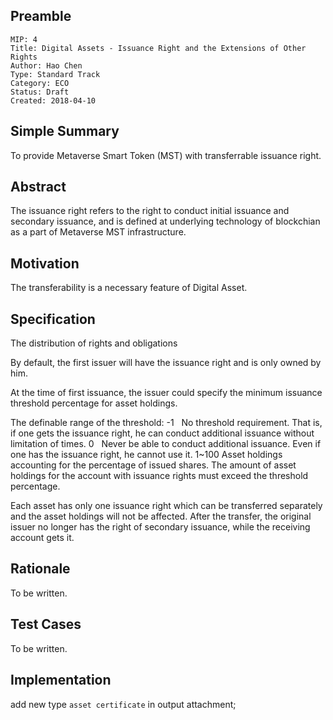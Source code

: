 ## Preamble

```
MIP: 4
Title: Digital Assets - Issuance Right and the Extensions of Other Rights 
Author: Hao Chen
Type: Standard Track
Category: ECO
Status: Draft
Created: 2018-04-10
```

## Simple Summary
To provide Metaverse Smart Token (MST) with transferrable issuance right. 

## Abstract
The issuance right refers to the right to conduct initial issuance and secondary issuance, and is defined at underlying technology of blockchian as a part of Metaverse MST infrastructure. 

## Motivation
The transferability is a necessary feature of Digital Asset. 

## Specification
The distribution of rights and obligations

By default, the first issuer will have the issuance right and is only owned by him.

At the time of first issuance, the issuer could specify the minimum issuance threshold percentage for asset holdings.

The definable range of the threshold:
-1           No threshold requirement. That is, if one gets the issuance right, he can conduct additional issuance without limitation of times.
0            Never be able to conduct additional issuance. Even if one has the issuance right, he cannot use it.
1~100    Asset holdings accounting for the percentage of issued shares. The amount of asset holdings for the account with issuance rights must exceed the threshold percentage.


Each asset has only one issuance right which can be transferred separately and the asset holdings will not be affected. After the transfer, the original issuer no longer has the right of secondary issuance, while the receiving account gets it. 

## Rationale

To be written.

## Test Cases

To be written.

## Implementation
add new type `asset certificate` in output attachment;

